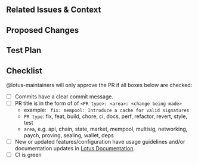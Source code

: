 ## Related Issues & Context
<!-- Link issues that this PR might resolve/fix. If an issue doesn't exist, including the context for the change being made -->

## Proposed Changes
<!-- A clear list of the changes being made -->

## Test Plan
<!-- PRs should include unit/integration tests, and/or IRL operational testing plans-->

## Checklist

@lotus-maintainers will only approve the PR if all boxes below are checked:

- [ ] Commits have a clear commit message.
- [ ] PR title is in the form of of `<PR type>: <area>: <change being made>`
  - example: ` fix: mempool: Introduce a cache for valid signatures`
  - `PR type`: fix, feat, build, chore, ci, docs, perf, refactor, revert, style, test
  - `area`, e.g. api, chain, state, market, mempool, multisig, networking, paych, proving, sealing, wallet, deps
- [ ] New or updated features/configuration have usage guidelines and/or documentation updates in [Lotus Documentation](https://lotus.filecoin.io).
- [ ] CI is green
